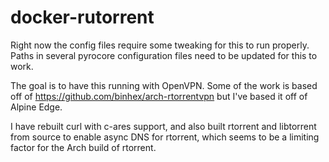 # docker-rutorrent

Right now the config files require some tweaking for this to run properly. Paths in several pyrocore configuration files need to be updated for this to work.

The goal is to have this running with OpenVPN. Some of the work is based off of https://github.com/binhex/arch-rtorrentvpn but I've based it off of Alpine Edge.

I have rebuilt curl with c-ares support, and also built rtorrent and libtorrent from source to enable async DNS for rtorrent, which seems to be a limiting factor for the Arch build of rtorrent.
